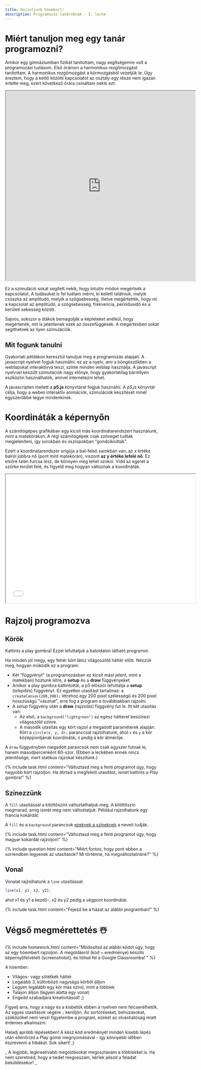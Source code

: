 ```yaml
---
title: Rajzoljunk hóembert!
description: Programozás tanároknak - I. lecke
---
```


# Miért tanuljon meg egy tanár programozni?

Amikor egy gimnáziumban fizikát tanítottam, nagy segítségemre volt a programozási tudásom. Első órámon a harmonikus rezgőmozgást tanítottam. A harmonikus rezgőmozgást a körmozgásból vezetjük le. Úgy éreztem, hogy a kettő közötti kapcsolatot az osztály egy része nem igazán értette meg, ezért következő órára csináltam nekik ezt:

<iframe src="https://harmonikus.netlify.com/" width="620" height="620"></iframe>

Ez a szimuláció sokat segített nekik, hogy intuitív módon megértsék a kapcsolatot.
A tudásukat is fel tudtam mérni, ki kellett találniuk, melyik csúszka az amplitudó, melyik a szögsebesség, illetve megértették, hogy mi a kapcsolat az amplitúdó, a szögsebesség, frekvencia, periódusidő és a kerületi sebesség között.

Sajnos, sokszor a diákok bemagolják a képleteket anélkül, hogy megértenék, mit is jelentenek ezek az összefüggések. A megértésben sokat segíthetnek az ilyen szimulációk.

## Mit fogunk tanulni

Gyakorlati példákon keresztül tanuljuk meg a programozás alapjait. A javascript nyelvet fogjuk használni: ez az a nyelv, ami a böngészőkben a weblapokat interaktívvá teszi, szinte minden weblap használja. A javascript nyelvvel készült szimulációk nagy előnye, hogy gyakorlatilag bármilyen eszközön használhatók, amivel internetezni lehet.

A javascripten mellett a **p5.js** könyvtárat fogjuk használni. A _p5.js_ könyvtár célja, hogy a webes interaktív animációk, szimulációk készítését minél egyszerűbbé tegye mindenkinek.

# Koordináták a képernyőn

A számítógépes grafikában egy kicsit más koordinátarendszert használunk, mint a matekórákon. A régi számítógépek csak szöveget tudtak megjeleníteni, így sorokban és oszlopokban "gondolkodtak".

Ezért a koordinátarendszer origója a bal-felső sarokban van, az x értéke balról jobbra nő (pont mint matekórán), viszont **az y értéke lefelé nő**. Ez elsőre talán furcsa lesz, de könnyen meg lehet szokni. Vidd az egeret a szürke terület felé, és figyeld meg hogyan változnak a koordináták.

<iframe width="620" height="420" src="demos/coordinates.html"></iframe>

# Rajzolj programozva

## Körök

Kattints a play gombra! Ezzel lefuttatjuk a baloldalon látható programot.

<script type="text/p5" data-p5-version="1.0.0" data-preview-width="200">
function setup() {
  createCanvas(200, 200);
}

function draw() {
  background("lightgreen");
  circle(100,100,50);
}
</script>

Ha minden jól megy, egy fehér kört látsz világoszöld háttér előtt. Nézzük meg, hogyan működik ez a program:

- Két "függvényt" (a programozásban ez kicsit mást jelent, mint a matekban) hoztunk létre, a **setup** és a **draw** függvényeket.
- Amikor a play gombra kattintottál, a p5 először lefuttatja a **setup** (_telepítés_) függvényt. Ez egyetlen utasítást tartalmaz: a `createCanvas(200,200);` létrehoz egy 200 pixel szélességű és 200 pixel hosszúságú "vásznat", erre fog a program a továbbiakban rajzolni.
- A _setup_ függvény után a **draw** (_rajzolás_) függvény fut le. Itt két utasítás van:
  - Az első, a `background("lightgreen")` az egész hátteret beszínezi világoszöld színre.
  - A második utasítás egy kört rajzol a megadott paraméterek alapján. Kört a `circle(x, y, d);` paranccsal rajzolhatunk, ahol `x` és `y` a kör középpontjának koordinátái, `d` pedig a kör átmérője.

A `draw` függvényben megadott parancsok nem csak egyszer futnak le, hanem másodpercenként 60-szor. (Ebben a leckében ennek nincs jelentősége, mert statikus rajzokat készítünk.)

{% include task.html content="Változtasd meg a fenti programot úgy, hogy nagyobb kört rajzoljon. Ha átírtad a megfelelő utasítást, ismét kattints a Play gombra!" %}

## Színezzünk

A `fill` utasítással a kitöltőszínt változtathatjuk meg. A kitöltőszín megmarad, amíg ismét meg nem változtatjuk.
Például rajzolhatunk egy francia kokárdát:

<script type="text/p5" data-p5-version="1.0.0" data-preview-width="300" data-height="400">
function setup() {
  createCanvas(200, 200);
}

function draw() {
  background("lightblue");
  fill("red");
  circle(100,100,90);
  fill("white");
  circle(100,100,60);
  fill("blue");
  circle(100,100,30);
}
</script>

A `fill` és a `background` parancsok [ezeknek a színeknek](https://www.w3schools.com/colors/colors_names.asp) a neveit tudják.

{% include task.html content="Változtasd meg a fenti programot úgy, hogy magyar kokárdát rajzoljon!" %}

{% include question.html content="Miért fontos, hogy pont ebben a sorrendben legyenek az utasítások? Mi történne, ha megváltoztatnánk?" %}

## Vonal

Vonalat rajzolhatunk a `line` utasítással:

```javascript
line(x1, y1, x2, y2);
```

ahol x1 és y1 a kezdő-, x2 és y2 pedig a végpont koordinátái.

{% include task.html content="Fejezd be a házat az alábbi programban!" %}

<script type="text/p5" data-p5-version="1.0.0" data-preview-width="200">
function setup() {
  createCanvas(200, 200);
}

function draw() {
  background("lightblue");
  line(50,50,50,150);
  line(150,50,150,150);
  line(50,150,150,150);
  line(50,50,100,0);
}
</script>

# Végső megmérettetés ☃️

{% include homework.html content="Módosítsd az alábbi kódot úgy, hogy az egy hóembert rajzoljon. A megoldásról (kód + eredménye) készíts képernyőfelvételt (screenshotot), és töltsd fel a Google Classroomba! " %}

A hóember:

- Világos- vagy sötétkék háttér
- Legalább 3, különböző nagyságú körből álljon
- Legyen legalább egy kör más színű, mint a többiek
- Talajon álljon (legyen alatta egy vonal)
- Engedd szabadjára kreativitásod! ;)

Figyelj arra, hogy a nagy és a kisbetűk ebben a nyelven nem felcserélhetők. Az egyes utasítások végére `;` kerüljön. Az sortöréseket, behúzásokat, szóközöket nem veszi figyelembe a program, ezeket az olvashatóság miatt érdemes alkalmazni.

Haladj apróbb lépésekben! A kész kód eredményét minden kisebb lépés után ellenőrizd a Play gomb megnyomásával - így könnyebb időben észrevenni a hibákat. Sok sikert! ;)

_ A legjobb, legkreatívabb megoldásokat megosztanám a többiekkel is. Ha nem szeretnéd, hogy a tiedet megosszam, kérlek jelezd a feladat beküldésekor! _

<script type="text/p5" data-p5-version="1.0.0" data-preview-width="300" data-height="600">
function setup() {
  createCanvas(300, 400);
}

function draw() {
  background("red");
}
</script>

